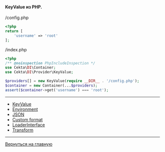 #### KeyValue из PHP.

/config.php
```php
<?php
return [
    'username' => 'root'
];
```

/index.php
```php
<?php
/** @noinspection PhpIncludeInspection */
use Cekta\DI\Container;
use Cekta\DI\Provider\KeyValue;

$providers[] = new KeyValue(require __DIR__ . '/config.php');
$container = new Container(...$providers);
assert($container->get('username') === 'root');
```
---
* [KeyValue](key-value.md)
* [Environment](environment.md)
* [JSON](json.md)
* [Custom format](custom-format.md)
* [LoaderInterface](loader-interface.md)
* [Transform](transform.md)
---
[Вернуться на главную](../../readme.md)
